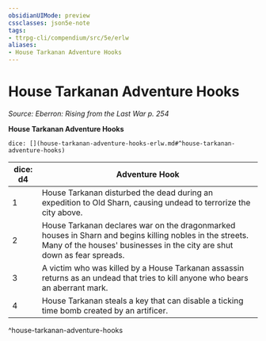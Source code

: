 ```yaml
---
obsidianUIMode: preview
cssclasses: json5e-note
tags:
- ttrpg-cli/compendium/src/5e/erlw
aliases:
- House Tarkanan Adventure Hooks
---
```

# House Tarkanan Adventure Hooks
*Source: Eberron: Rising from the Last War p. 254* 

**House Tarkanan Adventure Hooks**

`dice: [](house-tarkanan-adventure-hooks-erlw.md#^house-tarkanan-adventure-hooks)`

| dice: d4 | Adventure Hook |
|----------|----------------|
| 1 | House Tarkanan disturbed the dead during an expedition to Old Sharn, causing undead to terrorize the city above. |
| 2 | House Tarkanan declares war on the dragonmarked houses in Sharn and begins killing nobles in the streets. Many of the houses' businesses in the city are shut down as fear spreads. |
| 3 | A victim who was killed by a House Tarkanan assassin returns as an undead that tries to kill anyone who bears an aberrant mark. |
| 4 | House Tarkanan steals a key that can disable a ticking time bomb created by an artificer. |
^house-tarkanan-adventure-hooks